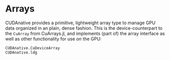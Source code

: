 # Arrays

CUDAnative provides a primitive, lightweight array type to manage GPU data
organized in an plain, dense fashion. This is the device-counterpart to the
`CuArray` from CuArrays.jl, and implements (part of) the array interface as well
as other functionality for use _on_ the GPU:

```@docs
CUDAnative.CuDeviceArray
CUDAnative.ldg
```
